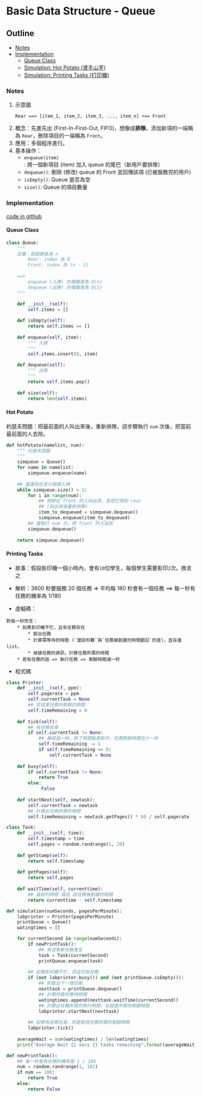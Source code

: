 # Basic Data Structure - Queue

## Outline

* [Notes](#notes)
* [Implementation](#implementation)
    * [Queue Class](#queue-class)
    * [Simulation: Hot Potato (燙手山芋)](#hot-potato)
    * [Simulation: Printing Tasks (打印機)](#printing-tasks)

### Notes

1. 示意圖
    ```
    Rear ==> [item_1, item_2, item_3, ..., item_n] <== Front
    ```
1. 概念：先進先出 (First-In-First-Out, FIFO)，想像成**排隊**。添加新項的一端稱為 `Rear`，刪除項目的一端稱為 `Front`。
1. 應用：多個程序進行。
1. 基本操作：
    * `enqueue(item)`: 將一個新項目 (item) 加入 queue 的尾巴（新用戶要排隊）
    * `dequeue()`: 刪除 (修改) queue 的 Front 並回傳該項 (已被服務完的用戶)
    * `isEmpty()`: Queue 是否為空
    * `size()`: Queue 的項目數量
    

### Implementation

[code in github](https://github.com/kstseng/dsa-ml-tool-note/blob/master/DSA/ProblemSolvingWithAlgorithmsAndDataStructures/CODE/BasicDataStructure)

#### Queue Class

```python
class Queue:
    """ 
    定義：假設總長為 n
        Rear: index 為 0
        Front: index 為 (n - 1)
    
    ==> 
        enqueue (入隊) 的複雜度為 O(n)
        dequeue (出隊) 的複雜度為 O(1)
    """
    
    def __init__(self):
        self.items = []

    def isEmpty(self):
        return self.items == []
        
    def enqueue(self, item):
        """ 入隊
        """
        self.items.insert(0, item)

    def dequeue(self):
        """ 出隊
        """
        return self.items.pop()
    
    def size(self):
        return len(self.items) 

```

#### Hot Potato

約瑟夫問題：把最前面的人叫出來後，重新排隊，該步驟執行 `num` 次後，把當前最前面的人去除。

```python
def hotPotato(namelist, num):
    """ 約瑟夫問題
    """
    simqueue = Queue()
    for name in namelist:
        simqueue.enqueue(name)
    
    ## 當還存在至少兩個人時
    while simqueue.size() > 1:
        for i in range(num):
            ## 把排在 front 的人叫出來，並把它排到 rear
            ## (叫出來後重新排隊)
            item_to_dequeued = simqueue.dequeue()
            simqueue.enqueue(item_to_dequeued)
        ## 當執行 num 次，把 front 的人去除
        simqueue.dequeue()
    
    return simqueue.dequeue()
```

#### Printing Tasks

* 故事：假設影印機一個小時內，會有`10`位學生，每個學生需要影印`2`次。換言之

* 解析：3600 秒要服務 20 個任務 => 平均每 180 秒會有一個任務 ==> 每一秒有任務的機率為 1/180

* 虛擬碼：

```
對每一秒而言：
    * 如果影印機不忙，且有任務存在
        * 取出任務
        * 計算需等待的時間 (`當前秒數`與`任務被創建的時間戳記`的差)，並存進 list。
        * 根據任務的資訊，計算任務所需的時間
    * 若有任務的話 => 執行任務 => 剩餘時間減一秒
```

* 程式碼

```python
class Printer:
    def __init__(self, ppm):
        self.pagerate = ppm
        self.currentTask = None
        ## 完成某任務所剩餘的時間
        self.timeRemaining = 0
    
    def tick(self):
        ## 有任務在身
        if self.currentTask != None:
            ## 每經過一秒，除了時間點更新外，任務剩餘時間也少一秒
            self.timeRemaining -= 1
            if self.timeRemaining <= 0:
                self.currentTask = None
    
    def busy(self):
        if self.currentTask != None:
            return True
        else:
             False
    
    def startNext(self, newtask):
        self.currentTask = newtask
        ## 計算此任務所需的時間
        self.timeRemaining = newtask.getPages() * 60 / self.pagerate

class Task:
    def __init__(self, time):
        self.timestamp = time
        self.pages = random.randrange(1, 20)
    
    def getStamp(self):
        return self.timestamp
    
    def getPages(self):
        return self.pages
    
    def waitTime(self, currenttime):
        ## 當前的時間 減去 該任務被創建的時間
        return currenttime - self.timestamp

def simulation(numSeconds, pagesPerMinute):
    labprinter = Printer(pagesPerMinute)
    printQueue = Queue()
    watingtimes = []

    for currentSecond in range(numSeconds):
        if newPrintTask():
            ## 有沒有新任務產生
            task = Task(currentSecond)
            printQueue.enqueue(task)
        
        ## 如果影印機不忙，而且仍有任務
        if (not labprinter.busy()) and (not printQueue.isEmpty()):
            ## 則取出下一個任務
            nexttask = printQueue.dequeue()
            ## 計算所需的等待時間
            watingtimes.append(nexttask.waitTime(currentSecond))
            ## 計算此任務所需的執行時間，也就是所需的剩餘時間
            labprinter.startNext(nexttask)
        
        ## 如果有任務在身，則更新該任務所需的剩餘時間
        labprinter.tick()
    
    averageWait = sum(watingtimes) / len(watingtimes)
    print("Average Wait {} secs {} tasks remaining".format(averageWait, printQueue.size()))

def newPrintTask():
    ## 每一秒會有任務的機率是 1 / 180
    num = random.randrange(1, 181)
    if num == 180:
        return True
    else:
        return False
```
